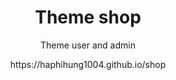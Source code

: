 

<h1 align="center">Theme shop</h1>
<p align="center">Theme user and admin</p>
<p align="center">https://haphihung1004.github.io/shop</p>

